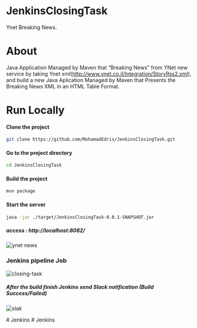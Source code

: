 # JenkinsClosingTask
Ynet Breaking News.

# About
Java Application Managed by Maven that “Breaking News” from YNet new service by taking Ynet xml(http://www.ynet.co.il/Integration/StoryRss2.xml), and build a new Java Aplication Managed by Maven that Presents the Breaking News XML in an HTML Table Format.

# Run Locally

#### Clone the project
```bash
git clone https://github.com/MohamadEdris/JenkinsClosingTask.git
```
#### Go to the project directory
```bash
cd JenkinsClosingTask 
```
#### Build the project
```bash
mvn package  
```
#### Start the server
```bash
java -jar ./target/JenkinsClosingTask-0.0.1-SNAPSHOT.jar
```  
##### access : http://localhost:8082/

![ynet news](https://user-images.githubusercontent.com/73100170/177007660-7ad728cc-a156-4a22-962c-cd41a40cc047.PNG)

### Jenkins pipeline Job

![closing-task](https://user-images.githubusercontent.com/73100170/177007688-caabdbdd-ae29-4414-ad42-b1c0352332cf.PNG)

##### After the build finish Jenkins send Slack notification (Build Success/Failed)
![slak](https://user-images.githubusercontent.com/73100170/177007722-13d9e454-050f-4b6a-a581-bb93b784e504.PNG)


#   J e n k i n s  
 # Jenkins
